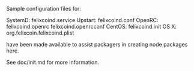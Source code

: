 Sample configuration files for:

SystemD: felixcoind.service
Upstart: felixcoind.conf
OpenRC:  felixcoind.openrc
         felixcoind.openrcconf
CentOS:  felixcoind.init
OS X:    org.felixcoin.felixcoind.plist

have been made available to assist packagers in creating node packages here.

See doc/init.md for more information.
